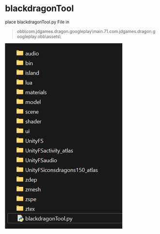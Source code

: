 # blackdragonTool

place blackdragonTool.py File in
> obb\com.jdgames.dragon.googleplay\main.71.com.jdgames.dragon.googleplay.obb\assets\

![like this](https://github.com/Zabz1/blackdragonTool/raw/main/doc/placement.png)
